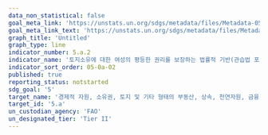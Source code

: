 ```yaml
---
data_non_statistical: false
goal_meta_link: 'https://unstats.un.org/sdgs/metadata/files/Metadata-05-0a-02.pdf'
goal_meta_link_text: 'https://unstats.un.org/sdgs/metadata/files/Metadata-05-0a-02.pdf'
graph_title: 'Untitled'
graph_type: line
indicator_number: 5.a.2
indicator_name: '토지소유에 대한 여성의 평등한 권리를 보장하는 법률적 기반(관습법 포함)을 갖춘 국가의 비율'
indicator_sort_order: 05-0a-02
published: true
reporting_status: notstarted
sdg_goal: '5'
target_name: '경제적 자원, 소유권, 토지 및 기타 형태의 부동산, 상속, 천연자원, 금융서비스 등의 평등한 권리를 여성에게 보장하도록 개혁 실시'
target_id: '5.a'
un_custodian_agency: 'FAO'
un_designated_tier: 'Tier II'
---
```

